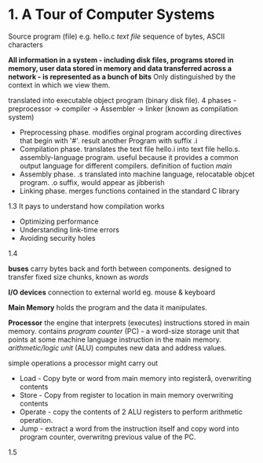 # 1. A Tour of Computer Systems

Source program (file) e.g. hello.c
*text file* sequence of bytes, ASCII characters

**All information in a system - including disk files, programs stored in memory, user data stored in memory and data transferred across a network - is represented as a bunch of bits** Only distinguished by the context in which we view them. 

translated into executable object program (binary disk file). 4 phases - preprocessor -> compiler -> Assembler -> linker (known as compilation system)

* Preprocessing phase. modifies orginal program according directives that begin with '#'. result another Program with suffix .i
* Compilation phase. translates the text file hello.i into text file hello.s. assembly-language program. useful because it provides a common output language for different compilers. definition of fuction *main*
* Assembly phase.  .s translated into machine language, relocatable objcet program. .o suffix, would appear as jibberish
* Linking phase. merges functions contained in the standard C library

1.3 It pays to understand how compilation works

* Optimizing performance
* Understanding link-time errors
* Avoiding security holes

1.4

**buses** carry bytes back and forth between components. designed to transfer fixed size chunks, known as *words*

**I/O devices** connection to external world eg. mouse & keyboard

**Main Memory** holds the program and the data it manipulates.

**Processor** the engine that interprets (executes) instructions stored in main memory. contains *program counter* (PC) - a word-size storage unit that points at some machine language instruction in the main memory. *arithmetic/logic unit* (ALU) computes new data and address values.

simple operations a processor might carry out
* Load - Copy byte or word from main memory into registerå, overwriting contents
* Store - Copy from register to location in main memory overwriting contents
* Operate - copy the contents of 2 ALU registers to perform arithmetic operation.
* Jump - extract a word from the instruction itself and copy word into program counter, overwritng previous value of the PC. 

1.5 